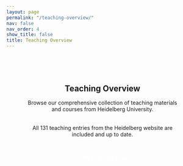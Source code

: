 ```yaml
---
layout: page
permalink: "/teaching-overview/"
nav: false
nav_order: 4
show_title: false
title: Teaching Overview
---
```


<div class="teaching-redirect">
  <h2>Teaching Overview</h2>
  <p>Browse our comprehensive collection of teaching materials and courses from Heidelberg University.</p>
  <p>All 131 teaching entries from the Heidelberg website are included and up to date.</p>
  <a href="/ag-comp-arith-geom/teaching/" class="btn btn-primary">View All Teaching Courses</a>
</div>

<style>
.teaching-redirect {
  text-align: center;
  padding: 3rem;
}

.teaching-redirect h2 {
  margin-bottom: 1rem;
  color: var(--text-color);
}

.teaching-redirect p {
  margin-bottom: 2rem;
  color: var(--text-muted);
}

.teaching-redirect .btn {
  display: inline-block;
  padding: 0.75rem 1.5rem;
  background: var(--primary-color);
  color: white;
  text-decoration: none;
  border-radius: 0.5rem;
  font-weight: 500;
  transition: background-color 0.2s ease;
}

.teaching-redirect .btn:hover {
  background: var(--primary-color-dark);
}
</style>
